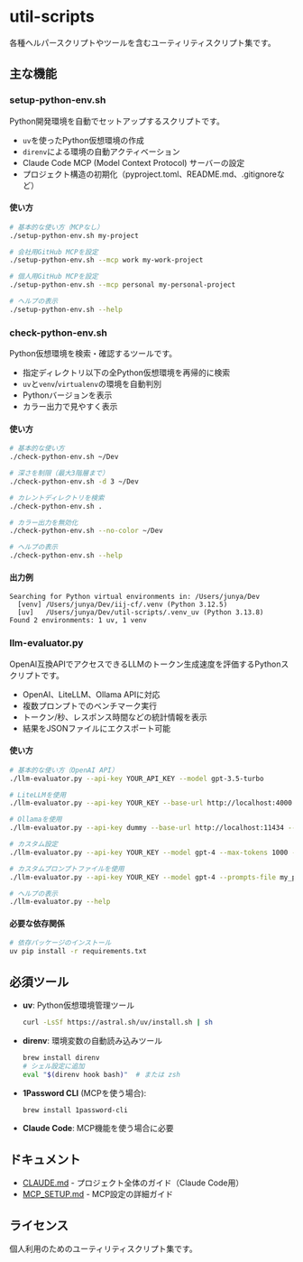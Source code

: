 # util-scripts

各種ヘルパースクリプトやツールを含むユーティリティスクリプト集です。

## 主な機能

### setup-python-env.sh

Python開発環境を自動でセットアップするスクリプトです。

- `uv`を使ったPython仮想環境の作成
- `direnv`による環境の自動アクティベーション
- Claude Code MCP (Model Context Protocol) サーバーの設定
- プロジェクト構造の初期化（pyproject.toml、README.md、.gitignoreなど）

#### 使い方

```bash
# 基本的な使い方（MCPなし）
./setup-python-env.sh my-project

# 会社用GitHub MCPを設定
./setup-python-env.sh --mcp work my-work-project

# 個人用GitHub MCPを設定
./setup-python-env.sh --mcp personal my-personal-project

# ヘルプの表示
./setup-python-env.sh --help
```

### check-python-env.sh

Python仮想環境を検索・確認するツールです。

- 指定ディレクトリ以下の全Python仮想環境を再帰的に検索
- `uv`と`venv`/`virtualenv`の環境を自動判別
- Pythonバージョンを表示
- カラー出力で見やすく表示

#### 使い方

```bash
# 基本的な使い方
./check-python-env.sh ~/Dev

# 深さを制限（最大3階層まで）
./check-python-env.sh -d 3 ~/Dev

# カレントディレクトリを検索
./check-python-env.sh .

# カラー出力を無効化
./check-python-env.sh --no-color ~/Dev

# ヘルプの表示
./check-python-env.sh --help
```

#### 出力例

```
Searching for Python virtual environments in: /Users/junya/Dev
  [venv] /Users/junya/Dev/iij-cf/.venv (Python 3.12.5)
  [uv]   /Users/junya/Dev/util-scripts/.venv_uv (Python 3.13.8)
Found 2 environments: 1 uv, 1 venv
```

### llm-evaluator.py

OpenAI互換APIでアクセスできるLLMのトークン生成速度を評価するPythonスクリプトです。

- OpenAI、LiteLLM、Ollama APIに対応
- 複数プロンプトでのベンチマーク実行
- トークン/秒、レスポンス時間などの統計情報を表示
- 結果をJSONファイルにエクスポート可能

#### 使い方

```bash
# 基本的な使い方（OpenAI API）
./llm-evaluator.py --api-key YOUR_API_KEY --model gpt-3.5-turbo

# LiteLLMを使用
./llm-evaluator.py --api-key YOUR_KEY --base-url http://localhost:4000 --api-type litellm --model gpt-4

# Ollamaを使用
./llm-evaluator.py --api-key dummy --base-url http://localhost:11434 --api-type ollama --model llama2

# カスタム設定
./llm-evaluator.py --api-key YOUR_KEY --model gpt-4 --max-tokens 1000 --iterations 3 --output results.json

# カスタムプロンプトファイルを使用
./llm-evaluator.py --api-key YOUR_KEY --model gpt-4 --prompts-file my_prompts.json

# ヘルプの表示
./llm-evaluator.py --help
```

#### 必要な依存関係

```bash
# 依存パッケージのインストール
uv pip install -r requirements.txt
```

## 必須ツール

- **uv**: Python仮想環境管理ツール
  ```bash
  curl -LsSf https://astral.sh/uv/install.sh | sh
  ```
- **direnv**: 環境変数の自動読み込みツール
  ```bash
  brew install direnv
  # シェル設定に追加
  eval "$(direnv hook bash)"  # または zsh
  ```
- **1Password CLI** (MCPを使う場合):
  ```bash
  brew install 1password-cli
  ```
- **Claude Code**: MCP機能を使う場合に必要

## ドキュメント

- [CLAUDE.md](CLAUDE.md) - プロジェクト全体のガイド（Claude Code用）
- [MCP_SETUP.md](MCP_SETUP.md) - MCP設定の詳細ガイド

## ライセンス

個人利用のためのユーティリティスクリプト集です。
